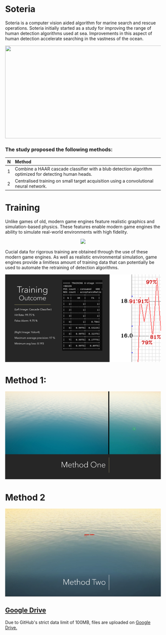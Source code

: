 # Soteria
Soteria is a computer vision aided algorithm for marine search and rescue operations. Soteria initially started as a study for improving the range of human detection algorithms used at sea. Improvements in this aspect of human detection accelerate searching in the vastness of the ocean. 

<p align="center">
    <img width= "2400" height="300" src="https://www.wallpaperup.com/uploads/wallpapers/2012/08/07/9790/5d3eed76d6b37b229e46b426065bb6af-1400.jpg">
</p>

### The study proposed the following methods:

| N | Method |
|:---|:---|
|1 | Combine a HAAR cascade classifier with a blub detection algorithm optimized for detecting human heads.|
|2 | Centralised training on small target acquisition using a convolutional neural network. |

# Training
Unlike games of old, modern game engines feature realistic graphics and simulation-based physics. These features enable modern game engines the ability to simulate real-world environments with high fidelity. 

<p align="center">
    <img src="https://answers.unrealengine.com/storage/temp/324132-good-horizon.jpg">
</p>

Cucial data for rigorous training are obtained through the use of these modern game engines. As well as realistic environmental simulation, game engines provide a limitless amount of training data that can potentially be used to automate the retraining of detection algorithms.

<p align="center">
    <img src="https://raw.githubusercontent.com/reywridyll/Soteria/main/results/Training%20Results.PNG">
</p>

# Method 1:
<p align="center">
    <img src="https://raw.githubusercontent.com/reywridyll/Soteria/main/results/method%201.PNG">
</p>

# Method 2
<p align="center">
    <img src="https://raw.githubusercontent.com/reywridyll/Soteria/main/results/Method%202.PNG">
</p>

## [Google Drive](https://drive.google.com/drive/folders/1Dk61_GZPk3sXa0BTTYdTasRWN76ah6Md?usp=sharing)
Due to GitHub's strict data limit of 100MB, files are uploaded on [Google Drive.](https://drive.google.com/drive/folders/1Dk61_GZPk3sXa0BTTYdTasRWN76ah6Md?usp=sharing)
